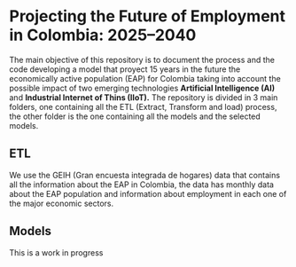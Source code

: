 # Projecting the Future of Employment in Colombia: 2025–2040
The main objective of this repository is to document the process and the code developing a model that proyect 15 years in the future the economically active population (EAP) for Colombia taking into account the possible impact of two emerging technologies **Artificial Intelligence (AI)** and **Industrial Internet of Thins (IIoT).** The repository is divided in 3 main folders, one containing all the ETL (Extract, Transform and load) process, the other folder is the one containing all the models and the selected models.

## ETL

We use the GEIH (Gran encuesta integrada de hogares) data that contains all the information about the EAP in Colombia, the data has monthly data about the EAP population and information about employment in each one of the major economic sectors.

## Models

This is a work in progress
